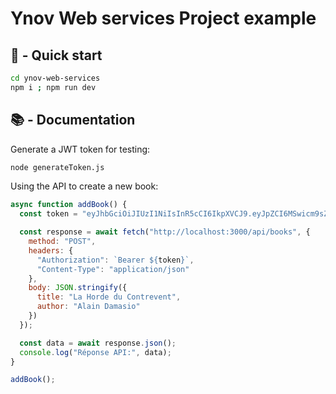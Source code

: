 # Ynov Web services Project example

## 🚀 - Quick start

```sh
cd ynov-web-services
npm i ; npm run dev
```

## 📚 - Documentation

Generate a JWT token for testing:
```sh
node generateToken.js
```

Using the API to create a new book:

```js
async function addBook() {
  const token = "eyJhbGciOiJIUzI1NiIsInR5cCI6IkpXVCJ9.eyJpZCI6MSwicm9sZSI6IndyaXRlciIsImlhdCI6MTc2MTY2Mzc2NCwiZXhwIjoxNzYxNjY3MzY0fQ.0vva8cwxA2ogXRSD26oTxsIxOkzF2BRr5JW9d8-6R3w";

  const response = await fetch("http://localhost:3000/api/books", {
    method: "POST",
    headers: {
      "Authorization": `Bearer ${token}`,
      "Content-Type": "application/json"
    },
    body: JSON.stringify({
      title: "La Horde du Contrevent",
      author: "Alain Damasio"
    })
  });

  const data = await response.json();
  console.log("Réponse API:", data);
}

addBook();
```